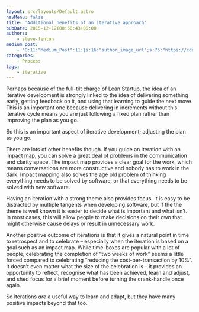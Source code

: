 ```yaml
---
layout: src/layouts/Default.astro
navMenu: false
title: 'Additional benefits of an iterative approach'
pubDate: 2015-12-12T00:50:43+00:00
authors:
    - steve-fenton
medium_post:
    - 'O:11:"Medium_Post":11:{s:16:"author_image_url";s:75:"https://cdn-images-1.medium.com/fit/c/400/400/1*eXkhfEuF41g5W_xnc_ydLA.jpeg";s:10:"author_url";s:38:"https://medium.com/@steve.fenton.co.uk";s:11:"byline_name";N;s:12:"byline_email";N;s:10:"cross_link";s:3:"yes";s:2:"id";s:12:"fc062df967aa";s:21:"follower_notification";s:3:"yes";s:7:"license";s:19:"all-rights-reserved";s:14:"publication_id";s:2:"-1";s:6:"status";s:5:"draft";s:3:"url";s:51:"https://medium.com/@steve.fenton.co.uk/fc062df967aa";}'
categories:
    - Process
tags:
    - iterative
---
```


Perhaps because of the full-tilt charge of Lean Startup, the idea of an iterative development is strongly linked to the idea of delivering something early, getting feedback on it, and using that learning to guide the next move. This is an important one because delivering in increments without this iterative cycle means you are just following a fixed plan rather than improving the plan as you go.

So this is an important aspect of iterative development; adjusting the plan as you go.

There are lots of other benefits though. If you guide an iteration with an [impact map](http://www.impactmapping.org/), you can solve a great deal of problems in the communication and clarity space. The impact map provides a clear goal for the work, which means conversations are more constructive and nobody has to work in the dark. Impact mapping also solves the age old problem of thinking everything needs to be solved by software, or that everything needs to be solved with *new* software.

Having an iteration with a strong theme also provides focus. It is easy to be distracted by multiple tangents when developing software, but if the the theme is well known it is easier to decide what is important and what isn’t. In most cases, this will allow people to make decisions on their own that might otherwise cause delays or result in unnecessary work.

Another positive outcome of iterations is that it gives a natural point in time to retrospect and to celebrate – especially when the iteration is based on a goal such as an impact map. While time-boxes are popular with a lot of people, celebrating the completion of “two weeks of work” seems a little forced compared to celebrating “reducing the cost-per-transaction by 10%”. It doesn’t even matter what the size of the celebration is – it provides an opportunity to reflect, recognise what has been achieved, learn and adjust, and shed focus for a brief moment before turning the crank-handle once again.

So iterations *are* a useful way to learn and adapt, but they have many positive impacts beyond that too.
